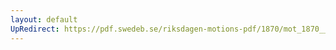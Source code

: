 ```yaml
---
layout: default
UpRedirect: https://pdf.swedeb.se/riksdagen-motions-pdf/1870/mot_1870__ak__00028/mot_1870__ak__00028_002.pdf
---
```

